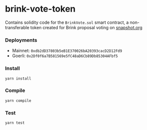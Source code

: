 # brink-vote-token

Contains solidity code for the `BrinkVote.sol` smart contract, a non-transferable token created for Brink proposal voting on [snapshot.org](https://snapshot.org)

### Deployments

* Mainnet: `0xdb2dD37803b5eB1E370026bA20393cacD2D12Fd9`
* Goerli: `0x2Df0f6a7B581569e5fC48aD6Cb89Db85304AFbf5`

### Install

`yarn install`


### Compile

`yarn compile`


### Test

`yarn test`
